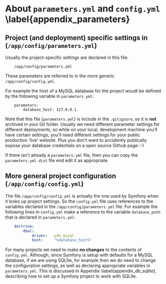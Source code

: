 

# About `parameters.yml` and `config.yml` \label{appendix_parameters}

## Project (and deployment) specific settings in (`/app/config/parameters.yml`)

Usually the project-specific settings are declared in this file:

```
    /app/config/parameters.yml
```

These parameters are referred to in the more generic `/app/config/config.yml`.


For example the host of a MySQL database for the project woudl be defined by the following variable in `parameters.yml`:

```
    parameters:
        database_host: 127.0.0.1
```


Note that this file (`parameters.yml`) is include in the `.gitignore`, so it is **not** archived in your Git folder. Usually we need different parameter settings for different deployments, so while on your local, development machine you'll have certain settings, you'll need different settings for your public production 'live' website. Plus you don't want to accidently publically expose your database credentials on a open source Github page :-)

If there isn't already a `parameters.yml` file, then you can copy the `parameters.yml.dist` file end edit it as appropriate.

## More general project configuration (`/app/config/config.yml`)

The file `/app/config/config.yml` is actually the one used by Symfony when it looks up project settings. So the `config.yml` file uses references to the variables declared in the `/app/config/parameters.yml` file. For example the following lines in `config.yml` make a reference to the variable `database_path` that is declared in `parameters.yml`:

```yaml
    doctrine:
        dbal:
            driver:   pdo_mysql
            host:     "%database_host%"
```

For many projects we need to make **no changes** to the contents of `config.yml`. Although, since Symfony is setup with defaults for a MySQL database, if we are using SQLIte, for example then we do need to change the configuration settings, as well as declaring appropriate variables in `parameters.yml`. This is discussed in Appendix \label{appendix_db_sqlite}, describing how to set up a Symfony project to work with SQLite.

